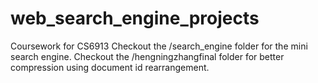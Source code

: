 # web_search_engine_projects
Coursework for CS6913
Checkout the /search_engine folder for the mini search engine.
Checkout the /hengningzhangfinal folder for better compression using document id rearrangement.
